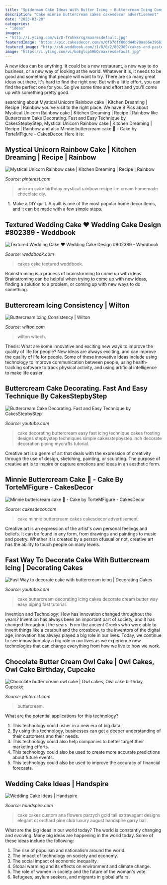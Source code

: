 ```yaml
---
title: "Spiderman Cake Ideas With Butter Icing ~ Buttercream Icing Consistency"
description: "Cake minnie buttercream cakes cakesdecor advertisement"
date: "2023-03-28"
categories:
- "ideas"
images:
- "http://i.ytimg.com/vi/O-fYohkkrsg/maxresdefault.jpg"
featuredImage: "https://pic.cakesdecor.com/m/0fb7dff80dd44b78aa66e39661d676f7.jpg"
featured_image: "http://s6.weddbook.com/t1/8/0/2/802389/cakes-and-pasteries.jpg"
image: "https://i.ytimg.com/vi/boEglcp5HbQ/maxresdefault.jpg"
---
```



A new idea can be anything. It could be a new restaurant, a new way to do business, or a new way of looking at the world. Whatever it is, it needs to be good and something that people will want to try. There are so many great ideas out there, it's hard to find the right one. But with a little effort, you can find the perfect one for you. So give some time and effort and you'll come up with something pretty good.

	

		
searching about Mystical Unicorn Rainbow cake | Kitchen Dreaming | Recipe | Rainbow you've visit to the right place. We have 8 Pics about Mystical Unicorn Rainbow cake | Kitchen Dreaming | Recipe | Rainbow like Buttercream Cake Decorating. Fast and Easy Technique by CakesStepbyStep, Mystical Unicorn Rainbow cake | Kitchen Dreaming | Recipe | Rainbow and also Minnie buttercream cake 🥰 - Cake by TorteMFigure - CakesDecor. Here it is:
		
    
## Mystical Unicorn Rainbow Cake | Kitchen Dreaming | Recipe | Rainbow

<img loading=lazy src="https://i.pinimg.com/736x/3c/a3/4b/3ca34b7e75cbf1fab17843bc38d9e63e.jpg" onerror="this.onerror=null;this.src='https://tse4.mm.bing.net/th?id=OIP.pwU8023rbErLp9Go7tEXNQHaLF&amp;pid=15.1';" alt="Mystical Unicorn Rainbow cake | Kitchen Dreaming | Recipe | Rainbow">

_Source: pinterest.com_

>unicorn cake birthday mystical rainbow recipe ice cream homemade chocolate diy. 

	

1. Make a DIY quilt. A quilt is one of the most popular home decor items, and it can be made with a few simple steps.

    
## Textured Wedding Cake ♥ Wedding Cake Design #802389 - Weddbook

<img loading=lazy src="http://s6.weddbook.com/t1/8/0/2/802389/cakes-and-pasteries.jpg" onerror="this.onerror=null;this.src='https://tse1.mm.bing.net/th?id=OIP.mRv7RUG_4aVFCewz1B0JkAHaLH&amp;pid=15.1';" alt="Textured Wedding Cake ♥ Wedding Cake Design #802389 - Weddbook">

_Source: weddbook.com_

>cakes cake textured weddbook. 

	

Brainstroming is a process of brainstorming to come up with ideas. Brainstroming can be helpful when trying to come up with new ideas, finding a solution to a problem, or coming up with new ways to do something.

    
## Buttercream Icing Consistency | Wilton

<img loading=lazy src="https://www.wilton.com/dw/image/v2/AAWA_PRD/on/demandware.static/-/Sites-wilton-project-master/default/dwc969a5b3/images/project/WLTECH-400/WiltonIcingConsistencyStiff.jpg?sw=502&amp;sh=502&amp;sm=fit" onerror="this.onerror=null;this.src='https://tse3.mm.bing.net/th?id=OIP.XsQEnAnPw7BT4is-xpp3RgHaHa&amp;pid=15.1';" alt="Buttercream Icing Consistency | Wilton">

_Source: wilton.com_

>wilton wltech. 

	

Thesis: What are some innovative and exciting new ways to improve the quality of life for people?
New ideas are always exciting, and can improve the quality of life for people. Some of these innovative ideas include using technology to improve communication between people, using health-tracking software to track physical activity, and using artificial intelligence to make life easier.

    
## Buttercream Cake Decorating. Fast And Easy Technique By CakesStepbyStep

<img loading=lazy src="http://i.ytimg.com/vi/O-fYohkkrsg/maxresdefault.jpg" onerror="this.onerror=null;this.src='https://tse4.mm.bing.net/th?id=OIP.Ow0j1_-_Dx1rCR1JPNm43QHaEK&amp;pid=15.1';" alt="Buttercream Cake Decorating. Fast and Easy Technique by CakesStepbyStep">

_Source: youtube.com_

>cake decorating buttercream easy fast icing technique cakes frosting designs stepbystep techniques simple cakesstepbystep inch decorate decoration piping mycrafts tutorial. 

	

Creative art is a genre of art that deals with the expression of creativity through the use of design, sketching, painting, or sculpting. The purpose of creative art is to inspire or capture emotions and ideas in an aesthetic form.

    
## Minnie Buttercream Cake 🥰 - Cake By TorteMFigure - CakesDecor

<img loading=lazy src="https://pic.cakesdecor.com/m/0fb7dff80dd44b78aa66e39661d676f7.jpg" onerror="this.onerror=null;this.src='https://tse1.mm.bing.net/th?id=OIP.gfrOF5AmXU3_AMAFIDI43gHaIX&amp;pid=15.1';" alt="Minnie buttercream cake 🥰 - Cake by TorteMFigure - CakesDecor">

_Source: cakesdecor.com_

>cake minnie buttercream cakes cakesdecor advertisement. 

	

Creative art is an expression of the artist's own personal feelings and beliefs. It can be found in any form, from drawings and paintings to music and poetry. Whether it is created by a person ofusual or not, creative art has the ability to touch people on many levels.

    
## Fast Way To Decorate Cake With Buttercream Icing | Decorating Cakes

<img loading=lazy src="https://i.ytimg.com/vi/boEglcp5HbQ/maxresdefault.jpg" onerror="this.onerror=null;this.src='https://tse2.mm.bing.net/th?id=OIP.0fO8H_aje_zqazjcTuzrtQHaEK&amp;pid=15.1';" alt="Fast Way to decorate cake with buttercream icing | Decorating Cakes">

_Source: youtube.com_

>cake buttercream decorating icing cakes decorate cream butter way easy piping fast tutorial. 

	

Invention and Technology: How has innovation changed throughout the years?
Invention has always been an important part of society, and it has changed throughout the years. From the ancient Greeks who were able to invent things like a catapult and the crossbow, to the inventors of the digital age, innovation has always played a big role in our lives. Today, we continue to see innovation play a big role in our lives as we experience new technologies that can change everything from how we live to how we work.

    
## Chocolate Butter Cream Owl Cake | Owl Cakes, Owl Cake Birthday, Cupcake

<img loading=lazy src="https://i.pinimg.com/originals/92/ea/f5/92eaf59581fc42b81767bf074705ab50.jpg" onerror="this.onerror=null;this.src='https://tse2.mm.bing.net/th?id=OIP.V4hV1RQGj1AbvlWWw3yg7gHaJ4&amp;pid=15.1';" alt="Chocolate butter cream owl cake | Owl cakes, Owl cake birthday, Cupcake">

_Source: pinterest.com_

>buttercream. 

	

What are the potential applications for this technology?
1. This technology could usher in a new era of big data. 
2. By using this technology, businesses can get a deeper understanding of their customers and their needs. 
3. This technology could also help companies to better target their marketing efforts. 
4. This technology could also be used to create more accurate predictions about future events. 
5. This technology could also be used to improve the accuracy of financial forecasts.

    
## Wedding Cake Ideas | Handspire

<img loading=lazy src="https://handspire.com/wp-content/uploads/2013/10/wedding-cake-1.jpg" onerror="this.onerror=null;this.src='https://tse1.mm.bing.net/th?id=OIP.dWs70wTZ22uJIuITLwD66AHaJ3&amp;pid=15.1';" alt="Wedding Cake Ideas | Handspire">

_Source: handspire.com_

>cake cakes custom ana flowers parzych gold tall extravagant designs elegant ct orchard pine club luxury august handspire garry ball. 

	

What are the big ideas in our world today?
The world is constantly changing and evolving. Many big ideas are happening in the world today. Some of these ideas include the following:
1. The rise of populism and nationalism around the world.
2. The impact of technology on society and economy.
3. The social impact of economic inequality. 
4. Global warming and its effects on environment and climate change. 
5. The role of women in society and the future of the woman's vote. 
6. Refugees, asylum seekers, and migrants in global affairs. 

